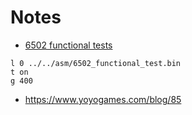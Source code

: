 # Notes

- [6502 functional tests](https://github.com/Klaus2m5/6502_65C02_functional_tests)

```
l 0 ../../asm/6502_functional_test.bin
t on
g 400
```

- https://www.yoyogames.com/blog/85